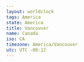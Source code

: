 ```yaml
---
layout: worldclock
tags: America
state: America
title: Vancouver
name: Canada
iso: CA
timezone: America/Vancouver
utc: UTC -08:12
---
```


